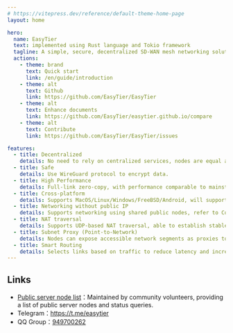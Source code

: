 ```yaml
---
# https://vitepress.dev/reference/default-theme-home-page
layout: home

hero:
  name: EasyTier
  text: implemented using Rust language and Tokio framework
  tagline: A simple, secure, decentralized SD-WAN mesh networking solution
  actions:
    - theme: brand
      text: Quick start
      link: /en/guide/introduction
    - theme: alt
      text: Github
      link: https://github.com/EasyTier/EasyTier
    - theme: alt
      text: Enhance documents
      link: https://github.com/EasyTier/easytier.github.io/compare
    - theme: alt
      text: Contribute
      link: https://github.com/EasyTier/EasyTier/issues

features:
  - title: Decentralized
    details: No need to rely on centralized services, nodes are equal and independent.
  - title: Safe
    details: Use WireGuard protocol to encrypt data.
  - title: High Performance
    details: Full-link zero-copy, with performance comparable to mainstream networking software.
  - title: Cross-platform
    details: Supports MacOS/Linux/Windows/FreeBSD/Android, will support IOS in the future. The executable file is statically linked, making deployment simple.
  - title: Networking without public IP
    details: Supports networking using shared public nodes, refer to Configuration Guide
  - title: NAT traversal
    details: Supports UDP-based NAT traversal, able to establish stable connections even in complex network environments.
  - title: Subnet Proxy (Point-to-Network)
    details: Nodes can expose accessible network segments as proxies to the virtual network, allowing other nodes to access these subnets through the node.
  - title: Smart Routing
    details: Selects links based on traffic to reduce latency and increase throughput.
---
```


## Links

- [Public server node list](https://easytier.gd.nkbpal.cn/status/easytier)：Maintained by community volunteers, providing a list of public server nodes and status queries.
- Telegram：https://t.me/easytier
- QQ Group：[949700262](https://qm.qq.com/q/wFoTUChqZW)
